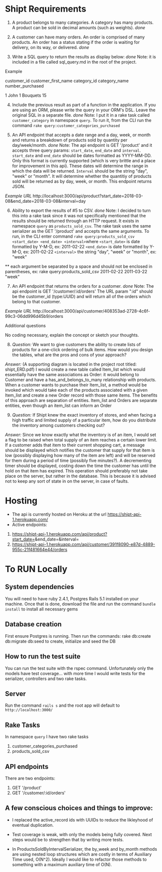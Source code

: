 # Shipt Requirements 
1. A product belongs to many categories. A category has many products. A product can be sold in decimal amounts (such as weights).
_done_

2. A customer can have many orders. An order is comprised of many products. An order has a status stating if the order is waiting for delivery, on its way, or delivered.
_done_

3. Write a SQL query to return the results as display below:
_done_
Note: it is included in a file called sql_query.md in the root of the project.

Example

customer_id customer_first_name category_id category_name number_purchased

1 John 1 Bouquets 15

4. Include the previous result as part of a function in the application. If you are using an ORM, please write the query in your ORM's DSL. Leave the original SQL in a separate file.
_done_
Note: I put it in a rake task called `customer_category` in namespace `query`.  To run it, from the CLI run the command `rake query:customer_categories_purchased`

5. An API endpoint that accepts a date range and a day, week, or month and returns a breakdown of products sold by quantity per day/week/month.
_done_
Note: The api endpoint is GET '/product' and it accepts three query params: `start_date`, `end_date` and `interval`. `start_date` and `end_date` should be dates formatted as YYYY-MM-DD.  Only this format is currently supported (which is very brittle and a place for improvement in this api). These dates will determine the range in which the data will be returned.  `Interval` should be the string "day", "week" or "month". It will determine whether the quantitiy of products sold will be returned as by day, week, or month.  This endpoint returns JSON.  

_Example URL_
http://localhost:3000/api/product?start_date=2018-03-08&end_date=2018-03-08&interval=day

6. Ability to export the results of #5 to CSV.
_done_
Note: I decided to turn this into a rake task since it was not specifically mentioned that the results should be returned through an HTTP request.  It exists in namespace `query` as `products_sold_csv`. The rake task uses the same serializer as the GET '/product' and accepts the same arguments. To run, in the CLI enter command
`rake query:products_sold_csv <start_date> <end_date> <interval>`where
`<start_date>` is date formatted by Y-M-D, ex: 2011-02-22
`<end_date>` is date formatted by Y-M-D, ex: 2011-02-22
`<interval>` the string "day", "week" or "month", ex: "week"

** each argument be separated by a space and should not be enclosed in parentheses, ex: rake query:products_sold_csv 2011-02-22 2011-03-22 "week" 

7. An API endpoint that returns the orders for a customer.
_done_ 
Note: 
The api endpoint is GET '/customer/:id/orders' The URL param ":id" should be the customer_id (type:UUID) and will return all of the orders which belong to that customer.

_Example URL_
http://localhost:3000/api/customer/408353ad-2728-4c6f-99c3-06dd996d45b9/orders


Additional questions

No coding necessary, explain the concept or sketch your thoughts.

8. _Question:_ We want to give customers the ability to create lists of products for a one-click ordering of bulk items. How would you design the tables, what are the pros and cons of your approach?

_Answer:_ (A supporting diagram is located in the project root titled: shipt_ERD.pdf)   I would create a new table called Item_list which would essentially have the same associations as Order: it would belong to Customer and have a has_and_belongs_to_many relationship with products.   When a customer wants to purchase their Item_list, a method would be invoked which would take each of the products associated with a given Item_list and create a new Order record with those same items.  The benefits of this approach are separation of entities.  Item_list and Orders are separate entities, even though an item_list can inform an Order

9. _Question:_ If Shipt knew the exact inventory of stores, and when facing a high traffic and limited supply of a particular item, how do you distribute the inventory among customers checking out?

_Answer:_ Since we know exactly what the inventory is of an item, I would set a flag to be raised when total supply of an item reaches a certain lower limit.  If a customer adds that item to their current shopping cart, a message should be displayed which notifies the customer that supply for that item is low (possibly displaying how many of the item are left) and will be reserved for them during a period of time (possibly five minutes?).  A decrementing timer should be displayed, costing down the time the customer has until the hold on that item has expired.  This operation should preferably not take place on the server, but rather in the database.  This is because it is advised not to keep any sort of state in on the server, in case of faults.  

# Hosting
* The api is currently hosted on Heroku at the url https://shipt-api-1.herokuapp.com/
* Active endpoints: 
1. https://shipt-api-1.herokuapp.com/api/product?start_date=<date>&end_date=<date>&interval=<interval>
2. https://shipt-api-1.herokuapp.com/api/customer/391f8090-e87d-4889-955c-21f481664e44/orders


# To RUN Locally
## System dependencies
You will need to have ruby 2.4.1, Postgres Rails 5.1 installed on your machine.  Once that is done, download the file and run the command `bundle install` to install all necessary gems

## Database creation
First ensure Postgres is running.  Then run the commands: rake db:create db:migrate db:seed to create, initialize and seed the DB

## How to run the test suite
You can run the test suite with the rspec command.  Unfortunately only the models have test coverage... with more time I would write tests for the serializer, controllers and two rake tasks.

## Server
Run the command `rails s` and the root app will default to `http://localhost:3000/`

## Rake Tasks
In namespace `query` I have two rake tasks
1. customer_categories_purchased
2. products_sold_csv

## API endpoints
There are two endpoints: 
1. GET '/product'
2. GET '/customer/:id/orders'

## A few conscious choices and things to improve: 
* I replaced the active_record ids with UUIDs to reduce the likleyhood of eventual duplication.

* Test coverage is weak, with only the models being fully covered.  Next steps would be to strengthen that by writing more tests. 

* In ProductsSoldByIntervalSerializer, the by_week and by_month methods are using nested loop structures which are costly in terms of Auxiliary Time used, O(N^2).  Ideally I would like to refactor those methods to something with a maximum auxiliary time of O(N).
